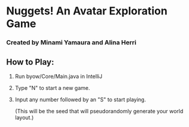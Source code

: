 # Nuggets! An Avatar Exploration Game

### Created by Minami Yamaura and Alina Herri

## How to Play:
1. Run byow/Core/Main.java in IntelliJ
2. Type "N" to start a new game.
3. Input any number followed by an "S" to start playing. 

    (This will be the seed that will pseudorandomly     generate your world layout.)